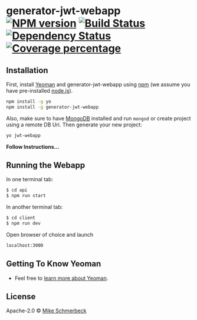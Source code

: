 # generator-jwt-webapp [![NPM version][npm-image]][npm-url] [![Build Status][travis-image]][travis-url] [![Dependency Status][daviddm-image]][daviddm-url] [![Coverage percentage][coveralls-image]][coveralls-url]

## Installation

First, install [Yeoman](http://yeoman.io) and generator-jwt-webapp using [npm](https://www.npmjs.com/) (we assume you have pre-installed [node.js](https://nodejs.org/)).

```bash
npm install -g yo
npm install -g generator-jwt-webapp
```

Also, make sure to have [MongoDB](https://www.mongodb.com/) installed and run `mongod` or create project using a remote DB Uri.
Then generate your new project:

```bash
yo jwt-webapp
```

<b>Follow Instructions...</b>

## Running the Webapp

In one terminal tab:

```bash
$ cd api
$ npm run start
```

In another terminal tab:

```bash
$ cd client
$ npm run dev
```

Open browser of choice and launch

```bash
localhost:3000
```

## Getting To Know Yeoman

- Feel free to [learn more about Yeoman](http://yeoman.io/).

## License

Apache-2.0 © [Mike Schmerbeck]()

[npm-image]: https://badge.fury.io/js/generator-jwt-webapp.svg
[npm-url]: https://npmjs.org/package/generator-jwt-webapp
[travis-image]: https://travis-ci.org//generator-jwt-webapp.svg?branch=master
[travis-url]: https://travis-ci.org//generator-jwt-webapp
[daviddm-image]: https://david-dm.org//generator-jwt-webapp.svg?theme=shields.io
[daviddm-url]: https://david-dm.org//generator-jwt-webapp
[coveralls-image]: https://coveralls.io/repos//generator-jwt-webapp/badge.svg
[coveralls-url]: https://coveralls.io/r//generator-jwt-webapp
